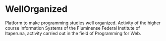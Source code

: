 # WellOrganized
Platform to make programming studies well organized. Activity of the higher course Information Systems of the Fluminense Federal Institute of Itaperuna, activity carried out in the field of Programming for Web.
